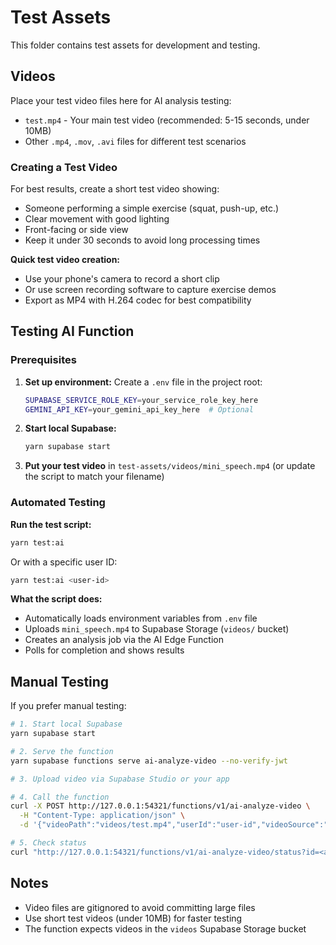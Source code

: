 # Test Assets

This folder contains test assets for development and testing.

## Videos

Place your test video files here for AI analysis testing:

- `test.mp4` - Your main test video (recommended: 5-15 seconds, under 10MB)
- Other `.mp4`, `.mov`, `.avi` files for different test scenarios

### Creating a Test Video

For best results, create a short test video showing:
- Someone performing a simple exercise (squat, push-up, etc.)
- Clear movement with good lighting
- Front-facing or side view
- Keep it under 30 seconds to avoid long processing times

**Quick test video creation:**
- Use your phone's camera to record a short clip
- Or use screen recording software to capture exercise demos
- Export as MP4 with H.264 codec for best compatibility

## Testing AI Function

### Prerequisites

1. **Set up environment:**
   Create a `.env` file in the project root:
   ```bash
   SUPABASE_SERVICE_ROLE_KEY=your_service_role_key_here
   GEMINI_API_KEY=your_gemini_api_key_here  # Optional
   ```

2. **Start local Supabase:**
   ```bash
   yarn supabase start
   ```

3. **Put your test video** in `test-assets/videos/mini_speech.mp4` (or update the script to match your filename)

### Automated Testing

**Run the test script:**
```bash
yarn test:ai
```

Or with a specific user ID:
```bash
yarn test:ai <user-id>
```

**What the script does:**
   - Automatically loads environment variables from `.env` file
   - Uploads `mini_speech.mp4` to Supabase Storage (`videos/` bucket)
   - Creates an analysis job via the AI Edge Function
   - Polls for completion and shows results

## Manual Testing

If you prefer manual testing:

```bash
# 1. Start local Supabase
yarn supabase start

# 2. Serve the function
yarn supabase functions serve ai-analyze-video --no-verify-jwt

# 3. Upload video via Supabase Studio or your app

# 4. Call the function
curl -X POST http://127.0.0.1:54321/functions/v1/ai-analyze-video \
  -H "Content-Type: application/json" \
  -d '{"videoPath":"videos/test.mp4","userId":"user-id","videoSource":"uploaded_video"}'

# 5. Check status
curl "http://127.0.0.1:54321/functions/v1/ai-analyze-video/status?id=<analysis-id>"
```

## Notes

- Video files are gitignored to avoid committing large files
- Use short test videos (under 10MB) for faster testing
- The function expects videos in the `videos` Supabase Storage bucket
